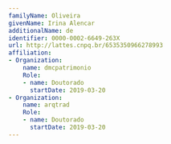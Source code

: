 ```yaml
---
familyName: Oliveira
givenName: Irina Alencar
additionalName: de
identifier: 0000-0002-6649-263X
url: http://lattes.cnpq.br/6535350966278993
affiliation:
- Organization:
    name: dmcpatrimonio
    Role:
    - name: Doutorado
      startDate: 2019-03-20
- Organization:
    name: arqtrad
    Role:
    - name: Doutorado
      startDate: 2019-03-20
---
```

